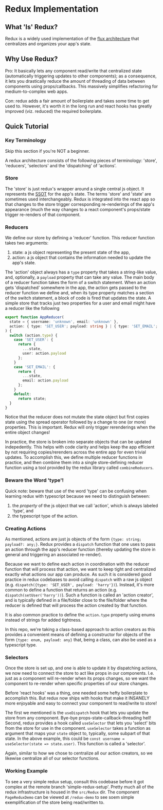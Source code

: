 # Redux Implementation

## What 'Is' Redux?

Redux is a widely used implementation of the [flux architecture](<https://en.wikipedia.org/wiki/React_(web_framework)#Use_of_the_Flux_architecture>) that centralizes and organizes your app's state.

## Why Use Redux?

Pro: It basically lets any component read/write that centralized state (automatically triggering updates to other components); as a consequence, it lets you drastically reduce the amount of threading of data between components using props/callbacks. This massively simplifies refactoring for medium-to-complex web apps.

Con: redux adds a fair amount of boilerplate and takes some time to get used to. However, it's worth it in the long run and react hooks has greatly improved (viz. reduced) the required boilerplate.

## Quick Tutorial

### Key Terminology

Skip this section if you're NOT a beginner.

A redux architecture consists of the following pieces of terminology: 'store', 'reducers', 'selectors' and the 'dispatching' of 'actions'.

### Store

The 'store' is just redux's wrapper around a single central js object. It represents the [SSOT](https://en.wikipedia.org/wiki/Single_source_of_truth) for the app's state. The terms 'store' and 'state' are sometimes used interchangeably. Redux is integrated into the react app so that changes to the store trigger corresponding re-renderings of the app's appearance (much the way changes to a react component's props/state trigger re-renders of that component.

### Reducers

We define our store by defining a 'reducer' function. This reducer function takes two arguments:

1. state: a js object representing the present state of the app,
2. action: a js object that contains the information needed to update the app's state.

The 'action' object always has a `type` property that takes a string-like value, and, optionally, a `payload` property that can take any value. The main body of a reducer function takes the form of a switch statement. When an action gets 'dispatched' somewhere in the app, the action gets passed to the reducer function we define and, when its type property matches a section of the switch statement, a block of code is fired that updates the state. A simple store that tracks just two properties for a user and email might have a reducer like the following

```ts
export function AppReducer(
  state = { username: 'unknown', email: 'unknown' },
  action: { type: 'SET_USER'; payload: string } | { type: 'SET_EMAIL'; payload: string }
) {
  switch (action.type) {
    case 'SET_USER': {
      return {
        ...state,
        user: action.payload
      };
    }
    case 'SET_EMAIL': {
      return {
        ...state,
        email: action.payload
      };
    }
    default:
      return state;
  }
}
```

Notice that the reducer does not mutate the state object but first copies state using the spread operator followed by a change to one (or more) properties. This is important. Redux will only trigger rerenderings when the entire object changes!

In practice, the store is broken into separate objects that can be updated indepedently. This helps with code clarity and helps keep the app efficient by not requiring copies/rerenders across the entire app for even trivial updates. To accomplish this, we define multiple reducer functions in practice, and then combine them into a single store-defining reducer function using a tool provided by the redux library called `combineReducers`.

### Beware the Word 'type'!

Quick note: beware that use of the word 'type' can be confusing when learning redux with typescript because we need to distinguish between:

1. the _property_ of the js object that we call 'action', which is always labeled 'type', and
2. the typescript type of the action.

### Creating Actions

As mentioned, actions are just js objects of the form `{type: string; payload?: any;}`. Redux provides a `dispatch` function that one uses to pass an action through the app's reducer function (thereby updating the store in general and triggering an associated re-render).

Because we want to define each action in coordination with the reducer function that will process that action, we want to keep tight and centralized exactly what actions our app can produce. As such it is considered good practice in redux codebases to avoid calling `dispatch` with a raw js object (e.g. `dispatch({type: 'SET_USER', payload: 'harry'})`). Instead, it's more common to define a function that returns an action (e.g. `dispatch(setUser('harry'))`). Such a function is called an 'action creator', and is typically defined in a file/folder close to the file/folder where the reducer is defined that will process the action created by that function.

It is also common practice to define the `action.type` property using enums instead of strings for added tightness.

In this repo, we're taking a class-based approach to action creators as this provides a convenient means of defining a constructor for objects of the form `{type: enum, payload: any}` that, being a class, can also be used as a typescript type.

### Selectors

Once the store is set up, and one is able to update it by dispatching actions, we now need to connect the store to act like props in our components. I.e. just as a component will re-render when its props changes, so we want the component to re-render when specific properties of our store changes.

Before 'react hooks' was a thing, one needed some hefty boilerplate to accomplish this. But redux now ships with hooks that make it INSANELY more enjoyable and easy to connect your component to read/write to store!

The first we mentioned is the `useDispatch` hook that lets you update the store from any component. Bye-bye props-state-callback-threading hell! Second, redux provides a hook called `useSelector` that lets you 'select' bits from the store for use in the component. `useSelector` takes a function as argument that maps your `state` object to, typically, some subpart of that state. In the above example, this could be `const username = useSelector(state => state.user)`. This function is called a 'selector'.

Again, similar to how we chose to centralize all our action creators, so we likewise centralize all of our selector functions.

### Working Example

To see a very simple redux setup, consult this codebase before it got complex at the remote branch 'simple-redux-setup'. Pretty much all of the redux infrastructure is housed in the `src/Redux` dir. The component `PageReduxDemo` can be viewed at `/redux-demo` to see soem simple exemplification of the store being read/written to.
